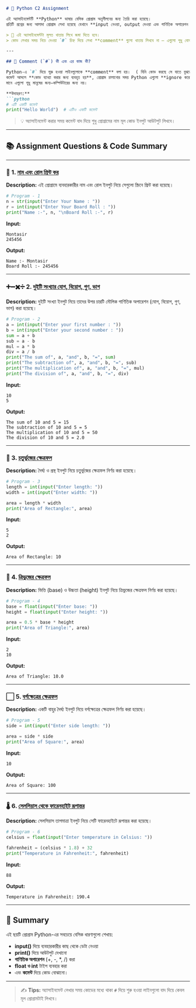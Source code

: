 ````markdown
# 🐍 Python C2 Assignment

এই অ্যাসাইনমেন্টটি **Python** ভাষার বেসিক প্রোগ্রাম অনুশীলনের জন্য তৈরি করা হয়েছে।  
প্রতিটি প্রশ্নের জন্য আলাদা প্রোগ্রাম লেখা হয়েছে যেখানে **input নেওয়া, output দেওয়া এবং গাণিতিক অপারেশন করা** শেখানো হয়েছে।

> 📖 এই অ্যাসাইনমেন্টটা মূলত খাতায় লিখে জমা দিতে হবে।  
> কোড লেখার সময় নিচে দেওয়া `#` চিহ্ন দিয়ে লেখা **comment** গুলো খাতায় লিখবে না — এগুলো শুধু বোঝার সুবিধার জন্য রাখা হয়েছে।

---

## 🧠 Comment (`#`) কী এবং এর কাজ কী?

Python-এ `#` দিয়ে শুরু হওয়া লাইনগুলোকে **comment** বলা হয়।  ( যিনি কোড করছে সে যাতে বুঝতে পারে কি করতাছে সে তাই একটা মেসেজ আকারে স্টেপ বাই স্টেপ রাখা)
কমেন্ট আসলে **কোড ব্যাখ্যা করার জন্য ব্যবহৃত হয়**, প্রোগ্রাম চালানোর সময় Python এগুলো **ignore করে**।  
মানে এগুলো শুধু মানুষের জন্য—কম্পিউটারের জন্য নয়।

**উদাহরণ:**
```python
# এটি একটি কমেন্ট
print("Hello World")  # এটিও একটি কমেন্ট
````

> 💡 অ্যাসাইনমেন্ট করার সময় কমেন্ট বাদ দিয়ে শুধু প্রোগ্রামের নাম মূল কোড ইনপুট আউটপুট লিখবে।

---

## 📚 Assignment Questions & Code Summary

---

### 🧩 1. [নাম এবং রোল প্রিন্ট কর](assignment_1.py)

**Description:**
এই প্রোগ্রামে ব্যবহারকারীর নাম এবং রোল ইনপুট নিয়ে সেগুলো স্ক্রিনে প্রিন্ট করা হয়েছে।

```python
# Program - 1
n = str(input("Enter Your Name : "))
r = int(input("Enter Your Board Roll : "))
print("Name :-", n, "\nBoard Roll :-", r)
```

**Input:**

```
Montasir
245456
```

**Output:**

```
Name :- Montasir
Board Roll :- 245456
```

---

### ➕➖✖️➗ 2. [দুইটি সংখ্যার যোগ, বিয়োগ, গুণ, ভাগ](assignment_2.py)

**Description:**
দুইটি সংখ্যা ইনপুট নিয়ে তাদের উপর চারটি মৌলিক গাণিতিক অপারেশন (যোগ, বিয়োগ, গুণ, ভাগ) করা হয়েছে।

```python
# Program - 2
a = int(input("Enter your first number : "))
b = int(input("Enter your second number : "))
sum = a + b
sub = a - b
mul = a * b
div = a / b
print("The sum of", a, "and", b, "=", sum)
print("The subtraction of", a, "and", b, "=", sub)
print("The multiplication of", a, "and", b, "=", mul)
print("The division of", a, "and", b, "=", div)
```

**Input:**

```
10
5
```

**Output:**

```
The sum of 10 and 5 = 15
The subtraction of 10 and 5 = 5
The multiplication of 10 and 5 = 50
The division of 10 and 5 = 2.0
```

---

### 🔲 3. [চতুর্ভুজের ক্ষেত্রফল](assignment_3.py)

**Description:**
দৈর্ঘ্য ও প্রস্থ ইনপুট নিয়ে চতুর্ভুজের ক্ষেত্রফল নির্ণয় করা হয়েছে।

```python
# Program - 3
length = int(input("Enter length: "))
width = int(input("Enter width: "))

area = length * width
print("Area of Rectangle:", area)
```

**Input:**

```
5
2
```

**Output:**

```
Area of Rectangle: 10
```

---

### 🔺 4.  [ত্রিভুজের ক্ষেত্রফল](assignment_4.py)

**Description:**
ভিত্তি (base) ও উচ্চতা (height) ইনপুট নিয়ে ত্রিভুজের ক্ষেত্রফল নির্ণয় করা হয়েছে।

```python
# Program - 4
base = float(input("Enter base: "))
height = float(input("Enter height: "))

area = 0.5 * base * height
print("Area of Triangle:", area)
```

**Input:**

```
2
10
```

**Output:**

```
Area of Triangle: 10.0
```

---

### ⬜ 5. [বর্গক্ষেত্রের ক্ষেত্রফল](assignment_5.py)

**Description:**
একটি বাহুর দৈর্ঘ্য ইনপুট নিয়ে বর্গক্ষেত্রের ক্ষেত্রফল নির্ণয় করা হয়েছে।

```python
# Program - 5
side = int(input("Enter side length: "))

area = side * side
print("Area of Square:", area)
```

**Input:**

```
10
```

**Output:**

```
Area of Square: 100
```

---

### 🌡️ 6. [সেলসিয়াস থেকে ফারেনহাইট রূপান্তর](assignment_6.py)

**Description:**
সেলসিয়াস তাপমাত্রা ইনপুট নিয়ে সেটি ফারেনহাইটে রূপান্তর করা হয়েছে।

```python
# Program - 6
celsius = float(input("Enter temperature in Celsius: "))

fahrenheit = (celsius * 1.8) + 32
print("Temperature in Fahrenheit:", fahrenheit)
```

**Input:**

```
88
```

**Output:**

```
Temperature in Fahrenheit: 190.4
```

---

## 📌 Summary

এই ছয়টি প্রোগ্রাম Python-এর সবচেয়ে বেসিক ধারণাগুলো শেখায়:

* **input()** দিয়ে ব্যবহারকারীর কাছ থেকে ডেটা নেওয়া
* **print()** দিয়ে আউটপুট দেখানো
* **গাণিতিক অপারেশন** (+, -, *, /) করা
* **float ও int** টাইপ ব্যবহার করা
* এবং **কমেন্ট** দিয়ে কোড বোঝানো।

---

> ✍️ **Tips:** অ্যাসাইনমেন্ট লেখার সময় কোডের মধ্যে থাকা `#` দিয়ে শুরু হওয়া লাইনগুলো বাদ দিয়ে কেবল মূল প্রোগ্রামটাই লিখবে।


